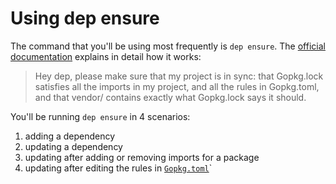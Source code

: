 # Using dep ensure

The command that you'll be using most frequently is `dep ensure`.  The
[official
documentation](https://golang.github.io/dep/docs/ensure-mechanics.html) explains in detail how it works: 

> Hey dep, please make sure that my project is in sync: that Gopkg.lock satisfies
> all the imports in my project, and all the rules in Gopkg.toml, and that vendor/
> contains exactly what Gopkg.lock says it should.

You'll be running `dep ensure` in 4 scenarios:

1.  adding a dependency
2.  updating a dependency
3.  updating after adding or removing imports for a package
4.  updating after editing the rules in
    [`Gopkg.toml`](01-initialize-dep.md#gopkgtoml)`
